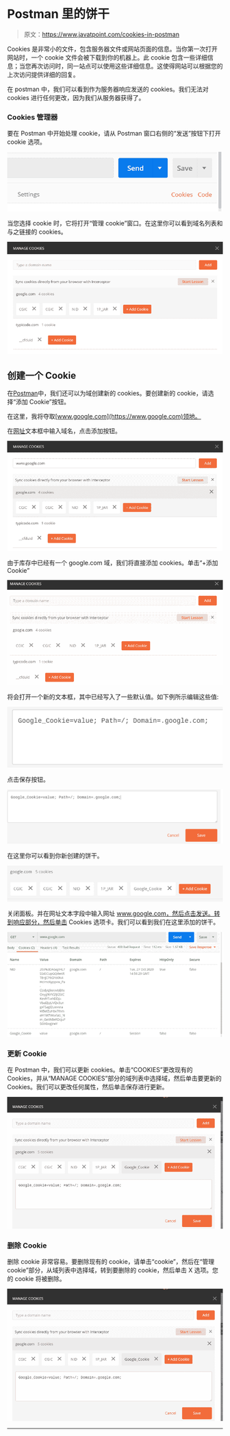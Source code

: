 # Postman 里的饼干

> 原文：<https://www.javatpoint.com/cookies-in-postman>

Cookies 是非常小的文件，包含服务器文件或网站页面的信息。当你第一次打开网站时，一个 cookie 文件会被下载到你的机器上。此 cookie 包含一些详细信息；当您再次访问时，同一站点可以使用这些详细信息。这使得网站可以根据您的上次访问提供详细的回复。

在 postman 中，我们可以看到作为服务器响应发送的 cookies。我们无法对 cookies 进行任何更改，因为我们从服务器获得了。

### Cookies 管理器

要在 Postman 中开始处理 cookie，请从 Postman 窗口右侧的“发送”按钮下打开 cookie 选项。

![Cookies in Postman](img/8717151767d2be3c45c2fda2f43e0df1.png)

当您选择 cookie 时，它将打开“管理 cookie”窗口。在这里你可以看到域名列表和与之链接的 cookies。

![Cookies in Postman](img/f0eccb4438452690aa8dc25bdf2831df.png)

## 创建一个 Cookie

在[Postman](https://www.javatpoint.com/postman)中，我们还可以为域创建新的 cookies。要创建新的 cookie，请选择“添加 Cookie”按钮。

在这里，我将夺取[www.google.com](https://www.google.com)领地。

在[网址](https://www.javatpoint.com/url-full-form)文本框中输入域名，点击添加按钮。

![Cookies in Postman](img/59f0c8f10dfac3d1d54e4d4ef15a8d77.png)

由于库存中已经有一个 google.com 域，我们将直接添加 cookies。单击“+添加 Cookie”

![Cookies in Postman](img/0885c1997bcdbc64709cc71c99fe8059.png)

将会打开一个新的文本框，其中已经写入了一些默认值。如下例所示编辑这些值:

![Cookies in Postman](img/59f79cb120188ebcaf8e72db6b397cee.png)

点击保存按钮。

![Cookies in Postman](img/5a28fb812380213483fdf98edb05ca45.png)

在这里你可以看到你新创建的饼干。

![Cookies in Postman](img/09ef46602117f16a7863a93a908d5e76.png)

关闭面板。并在网址文本字段中输入网址 www.google.com，然后点击发送。转到响应部分，然后单击 Cookies 选项卡。我们可以看到我们在这里添加的饼干。

![Cookies in Postman](img/f2bfd8e7aec982e8e96a32d600a0afd0.png)

### 更新 Cookie

在 Postman 中，我们可以更新 cookies。单击“COOKIES”更改现有的 Cookies，并从“MANAGE COOKIES”部分的域列表中选择域，然后单击要更新的 Cookies。我们可以更改任何属性，然后单击保存进行更新。

![Cookies in Postman](img/a1f34a602bd30567410c9da1172f2cae.png)

### 删除 Cookie

删除 cookie 非常容易。要删除现有的 cookie，请单击“cookie”，然后在“管理 cookie”部分，从域列表中选择域，转到要删除的 cookie，然后单击 X 选项。您的 cookie 将被删除。

![Cookies in Postman](img/1ca086c448dd2bcc219c055fffb531bb.png)

* * *